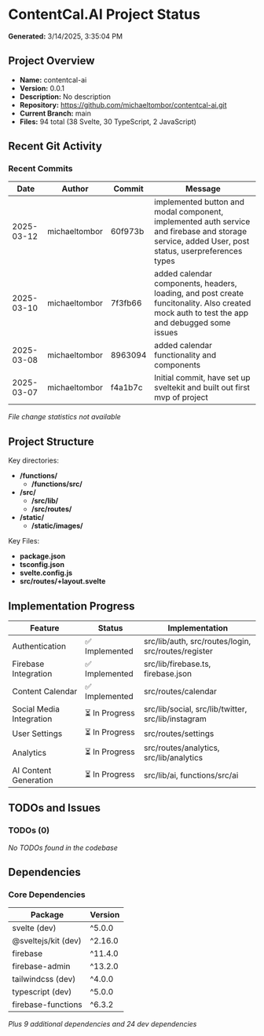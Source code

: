 # ContentCal.AI Project Status

**Generated:** 3/14/2025, 3:35:04 PM

## Project Overview
- **Name:** contentcal-ai
- **Version:** 0.0.1
- **Description:** No description
- **Repository:** https://github.com/michaeltombor/contentcal-ai.git
- **Current Branch:** main
- **Files:** 94 total (38 Svelte, 30 TypeScript, 2 JavaScript)


## Recent Git Activity
### Recent Commits

| Date | Author | Commit | Message |
|------|--------|--------|--------|
| 2025-03-12 | michaeltombor | 60f973b | implemented button and modal component, implemented auth service and firebase and storage service, added User, post status, userpreferences types |
| 2025-03-10 | michaeltombor | 7f3fb66 | added calendar components, headers, loading, and post create funcitonality. Also created mock auth to test the app and debugged some issues |
| 2025-03-08 | michaeltombor | 8963094 | added calendar functionality and components |
| 2025-03-07 | michaeltombor | f4a1b7c | Initial commit, have set up sveltekit and built out first mvp of project |

*File change statistics not available*


## Project Structure
Key directories:

- **/functions/**
  - **/functions/src/**
- **/src/**
  - **/src/lib/**
  - **/src/routes/**
- **/static/**
  - **/static/images/**

Key Files:

- **package.json**
- **tsconfig.json**
- **svelte.config.js**
- **src/routes/+layout.svelte**


## Implementation Progress
| Feature | Status | Implementation |
|---------|--------|----------------|
| Authentication | ✅ Implemented | src/lib/auth, src/routes/login, src/routes/register |
| Firebase Integration | ✅ Implemented | src/lib/firebase.ts, firebase.json |
| Content Calendar | ✅ Implemented | src/routes/calendar |
| Social Media Integration | ⏳ In Progress | src/lib/social, src/lib/twitter, src/lib/instagram |
| User Settings | ⏳ In Progress | src/routes/settings |
| Analytics | ⏳ In Progress | src/routes/analytics, src/lib/analytics |
| AI Content Generation | ⏳ In Progress | src/lib/ai, functions/src/ai |


## TODOs and Issues
### TODOs (0)

*No TODOs found in the codebase*


## Dependencies
### Core Dependencies

| Package | Version |
|---------|--------|
| svelte (dev) | ^5.0.0 |
| @sveltejs/kit (dev) | ^2.16.0 |
| firebase | ^11.4.0 |
| firebase-admin | ^13.2.0 |
| tailwindcss (dev) | ^4.0.0 |
| typescript (dev) | ^5.0.0 |
| firebase-functions | ^6.3.2 |

*Plus 9 additional dependencies and 24 dev dependencies*


